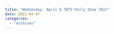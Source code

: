 ```yaml
---
title: "Wednesday, April 6 TBTV Daily Show 2022"
date: 2022-04-07
categories: 
  - "archives"
---
```



